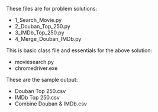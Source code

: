 These files are for problem solutions:
- 1_Search_Movie.py
- 2_Douban_Top_250.py
- 3_IMDb_Top_250.py
- 4_Merge_Douban_IMDb.py

This is basic class file and essentials for the above solution:
- moviesearch.py
- chromedriver.exe

These are the sample output:
- Douban Top 250.csv
- IMDb Top 250.csv
- Combine Douban & IMDb.csv